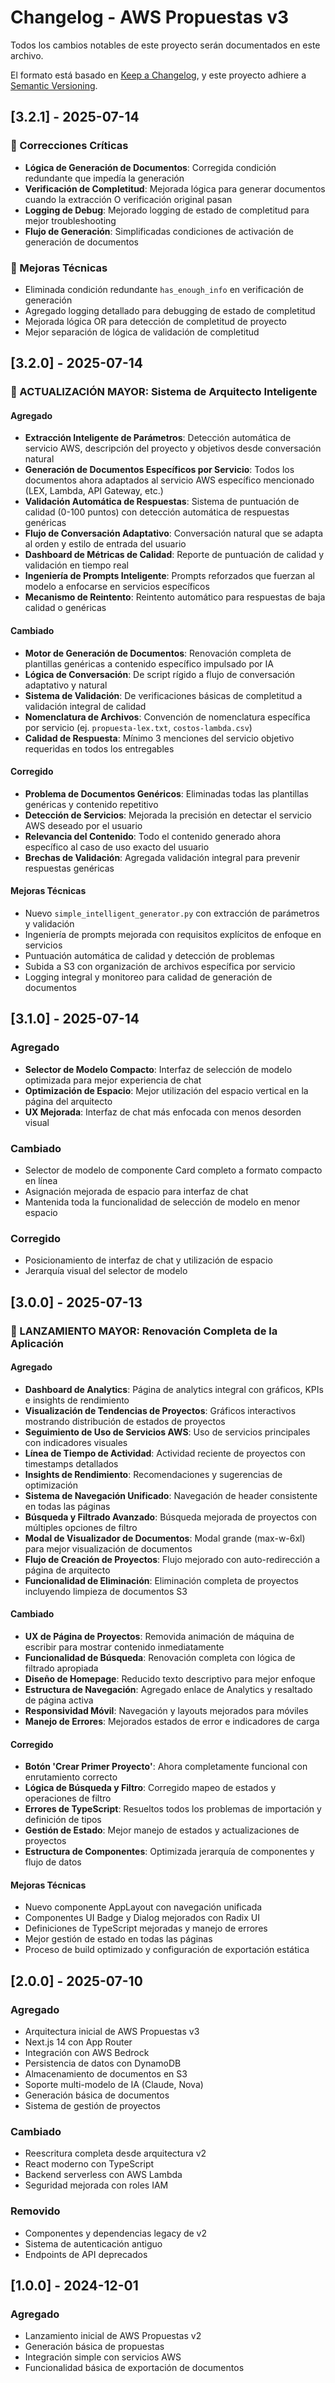 # Changelog - AWS Propuestas v3

Todos los cambios notables de este proyecto serán documentados en este archivo.

El formato está basado en [Keep a Changelog](https://keepachangelog.com/en/1.0.0/),
y este proyecto adhiere a [Semantic Versioning](https://semver.org/spec/v2.0.0.html).

## [3.2.1] - 2025-07-14

### 🔧 Correcciones Críticas
- **Lógica de Generación de Documentos**: Corregida condición redundante que impedía la generación
- **Verificación de Completitud**: Mejorada lógica para generar documentos cuando la extracción O verificación original pasan
- **Logging de Debug**: Mejorado logging de estado de completitud para mejor troubleshooting
- **Flujo de Generación**: Simplificadas condiciones de activación de generación de documentos

### 🎯 Mejoras Técnicas
- Eliminada condición redundante `has_enough_info` en verificación de generación
- Agregado logging detallado para debugging de estado de completitud
- Mejorada lógica OR para detección de completitud de proyecto
- Mejor separación de lógica de validación de completitud

## [3.2.0] - 2025-07-14

### 🚀 ACTUALIZACIÓN MAYOR: Sistema de Arquitecto Inteligente

#### Agregado
- **Extracción Inteligente de Parámetros**: Detección automática de servicio AWS, descripción del proyecto y objetivos desde conversación natural
- **Generación de Documentos Específicos por Servicio**: Todos los documentos ahora adaptados al servicio AWS específico mencionado (LEX, Lambda, API Gateway, etc.)
- **Validación Automática de Respuestas**: Sistema de puntuación de calidad (0-100 puntos) con detección automática de respuestas genéricas
- **Flujo de Conversación Adaptativo**: Conversación natural que se adapta al orden y estilo de entrada del usuario
- **Dashboard de Métricas de Calidad**: Reporte de puntuación de calidad y validación en tiempo real
- **Ingeniería de Prompts Inteligente**: Prompts reforzados que fuerzan al modelo a enfocarse en servicios específicos
- **Mecanismo de Reintento**: Reintento automático para respuestas de baja calidad o genéricas

#### Cambiado
- **Motor de Generación de Documentos**: Renovación completa de plantillas genéricas a contenido específico impulsado por IA
- **Lógica de Conversación**: De script rígido a flujo de conversación adaptativo y natural
- **Sistema de Validación**: De verificaciones básicas de completitud a validación integral de calidad
- **Nomenclatura de Archivos**: Convención de nomenclatura específica por servicio (ej. `propuesta-lex.txt`, `costos-lambda.csv`)
- **Calidad de Respuesta**: Mínimo 3 menciones del servicio objetivo requeridas en todos los entregables

#### Corregido
- **Problema de Documentos Genéricos**: Eliminadas todas las plantillas genéricas y contenido repetitivo
- **Detección de Servicios**: Mejorada la precisión en detectar el servicio AWS deseado por el usuario
- **Relevancia del Contenido**: Todo el contenido generado ahora específico al caso de uso exacto del usuario
- **Brechas de Validación**: Agregada validación integral para prevenir respuestas genéricas

#### Mejoras Técnicas
- Nuevo `simple_intelligent_generator.py` con extracción de parámetros y validación
- Ingeniería de prompts mejorada con requisitos explícitos de enfoque en servicios
- Puntuación automática de calidad y detección de problemas
- Subida a S3 con organización de archivos específica por servicio
- Logging integral y monitoreo para calidad de generación de documentos

## [3.1.0] - 2025-07-14

### Agregado
- **Selector de Modelo Compacto**: Interfaz de selección de modelo optimizada para mejor experiencia de chat
- **Optimización de Espacio**: Mejor utilización del espacio vertical en la página del arquitecto
- **UX Mejorada**: Interfaz de chat más enfocada con menos desorden visual

### Cambiado
- Selector de modelo de componente Card completo a formato compacto en línea
- Asignación mejorada de espacio para interfaz de chat
- Mantenida toda la funcionalidad de selección de modelo en menor espacio

### Corregido
- Posicionamiento de interfaz de chat y utilización de espacio
- Jerarquía visual del selector de modelo

## [3.0.0] - 2025-07-13

### 🎉 LANZAMIENTO MAYOR: Renovación Completa de la Aplicación

#### Agregado
- **Dashboard de Analytics**: Página de analytics integral con gráficos, KPIs e insights de rendimiento
- **Visualización de Tendencias de Proyectos**: Gráficos interactivos mostrando distribución de estados de proyectos
- **Seguimiento de Uso de Servicios AWS**: Uso de servicios principales con indicadores visuales
- **Línea de Tiempo de Actividad**: Actividad reciente de proyectos con timestamps detallados
- **Insights de Rendimiento**: Recomendaciones y sugerencias de optimización
- **Sistema de Navegación Unificado**: Navegación de header consistente en todas las páginas
- **Búsqueda y Filtrado Avanzado**: Búsqueda mejorada de proyectos con múltiples opciones de filtro
- **Modal de Visualizador de Documentos**: Modal grande (max-w-6xl) para mejor visualización de documentos
- **Flujo de Creación de Proyectos**: Flujo mejorado con auto-redirección a página de arquitecto
- **Funcionalidad de Eliminación**: Eliminación completa de proyectos incluyendo limpieza de documentos S3

#### Cambiado
- **UX de Página de Proyectos**: Removida animación de máquina de escribir para mostrar contenido inmediatamente
- **Funcionalidad de Búsqueda**: Renovación completa con lógica de filtrado apropiada
- **Diseño de Homepage**: Reducido texto descriptivo para mejor enfoque
- **Estructura de Navegación**: Agregado enlace de Analytics y resaltado de página activa
- **Responsividad Móvil**: Navegación y layouts mejorados para móviles
- **Manejo de Errores**: Mejorados estados de error e indicadores de carga

#### Corregido
- **Botón 'Crear Primer Proyecto'**: Ahora completamente funcional con enrutamiento correcto
- **Lógica de Búsqueda y Filtro**: Corregido mapeo de estados y operaciones de filtro
- **Errores de TypeScript**: Resueltos todos los problemas de importación y definición de tipos
- **Gestión de Estado**: Mejor manejo de estados y actualizaciones de proyectos
- **Estructura de Componentes**: Optimizada jerarquía de componentes y flujo de datos

#### Mejoras Técnicas
- Nuevo componente AppLayout con navegación unificada
- Componentes UI Badge y Dialog mejorados con Radix UI
- Definiciones de TypeScript mejoradas y manejo de errores
- Mejor gestión de estado en todas las páginas
- Proceso de build optimizado y configuración de exportación estática

## [2.0.0] - 2025-07-10

### Agregado
- Arquitectura inicial de AWS Propuestas v3
- Next.js 14 con App Router
- Integración con AWS Bedrock
- Persistencia de datos con DynamoDB
- Almacenamiento de documentos en S3
- Soporte multi-modelo de IA (Claude, Nova)
- Generación básica de documentos
- Sistema de gestión de proyectos

### Cambiado
- Reescritura completa desde arquitectura v2
- React moderno con TypeScript
- Backend serverless con AWS Lambda
- Seguridad mejorada con roles IAM

### Removido
- Componentes y dependencias legacy de v2
- Sistema de autenticación antiguo
- Endpoints de API deprecados

## [1.0.0] - 2024-12-01

### Agregado
- Lanzamiento inicial de AWS Propuestas v2
- Generación básica de propuestas
- Integración simple con servicios AWS
- Funcionalidad básica de exportación de documentos
